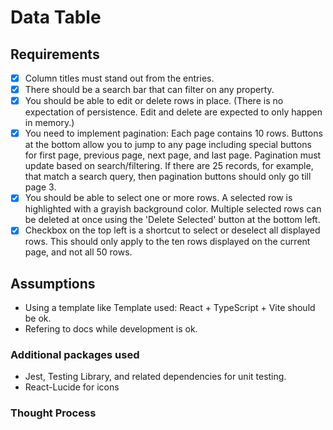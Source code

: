 # Data Table

## Requirements

- [x] Column titles must stand out from the entries.
- [x] There should be a search bar that can filter on any property.
- [x] You should be able to edit or delete rows in place. (There is no expectation of persistence. Edit and delete are expected to only happen in memory.)
- [x] You need to implement pagination: Each page contains 10 rows. Buttons at the bottom allow you to jump to any page including special buttons for first page, previous page, next page, and last page. Pagination must update based on search/filtering. If there are 25 records, for example, that match a search query, then pagination buttons should only go till page 3.
- [x] You should be able to select one or more rows. A selected row is highlighted with a grayish background color. Multiple selected rows can be deleted at once using the 'Delete Selected' button at the bottom left.
- [x] Checkbox on the top left is a shortcut to select or deselect all displayed rows. This should only apply to the ten rows displayed on the current page, and not all 50 rows.

## Assumptions

- Using a template like Template used: React + TypeScript + Vite should be ok.
- Refering to docs while development is ok.

### Additional packages used

- Jest, Testing Library, and related dependencies for unit testing.
- React-Lucide for icons

### Thought Process


